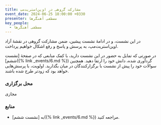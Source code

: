 ```yaml
---
title: مشارکت گروهی در اوپن‌استریت‌مپ
event_date: 2024-06-25 18:00:00 +0330
presenter: مصطفی آهنگرها
key_people:
  - مصطفی آهنگرها
---
```


در این نشست، و در ادامهٔ نشست پیشین، ضمن مشارکت گروهی در نقشهٔ آزاد اوپن‌استریت‌مپ، به پرسش و پاسخ و رفع اشکال خواهیم پرداخت.

در صورتی که تمایل به حضور در این نشست دارید، با کمک منابعی که در صفحهٔ
[نشست ششم]({% link _events/6.md %})
گردآوری شده، دانش خود را ارتقا دهید.
همچنین سوالات خود را پیش از نشست با برگزارکنندگان در میان بگذارید. اولویت، با پرسش‌هایی خواهد بود که زودتر طرح شده باشند.

### محل برگزاری

مجازی

### منابع
- به [نشست ششم]({% link _events/6.md %}) مراجعه کنید.
